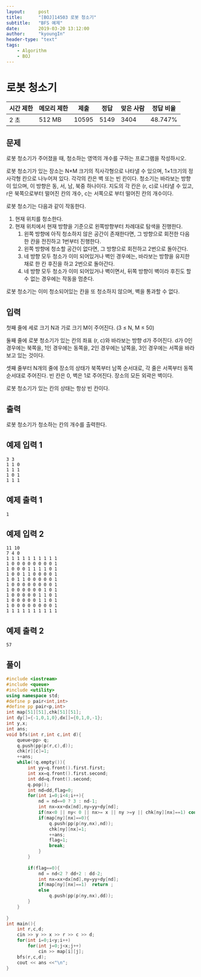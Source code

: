 ```yaml
---
layout:     post
title:      "[BOJ]14503 로봇 청소기"
subtitle:   "BFS 예제"
date:       2019-03-20 13:12:00
author:     "kyoungIn"
header-type: "text"
tags:
    - Algorithm
    - BOJ
---
```



# 로봇 청소기

| 시간 제한 | 메모리 제한 | 제출  | 정답 | 맞은 사람 | 정답 비율 |
| --------- | ----------- | ----- | ---- | --------- | --------- |
| 2 초      | 512 MB      | 10595 | 5149 | 3404      | 48.747%   |

## 문제

로봇 청소기가 주어졌을 때, 청소하는 영역의 개수를 구하는 프로그램을 작성하시오.

로봇 청소기가 있는 장소는 N×M 크기의 직사각형으로 나타낼 수 있으며, 1×1크기의 정사각형 칸으로 나누어져 있다. 각각의 칸은 벽 또는 빈 칸이다. 청소기는 바라보는 방향이 있으며, 이 방향은 동, 서, 남, 북중 하나이다. 지도의 각 칸은 (r, c)로 나타낼 수 있고, r은 북쪽으로부터 떨어진 칸의 개수, c는 서쪽으로 부터 떨어진 칸의 개수이다.

로봇 청소기는 다음과 같이 작동한다.

1. 현재 위치를 청소한다.
2. 현재 위치에서 현재 방향을 기준으로 왼쪽방향부터 차례대로 탐색을 진행한다.
   1. 왼쪽 방향에 아직 청소하지 않은 공간이 존재한다면, 그 방향으로 회전한 다음 한 칸을 전진하고 1번부터 진행한다.
   2. 왼쪽 방향에 청소할 공간이 없다면, 그 방향으로 회전하고 2번으로 돌아간다.
   3. 네 방향 모두 청소가 이미 되어있거나 벽인 경우에는, 바라보는 방향을 유지한 채로 한 칸 후진을 하고 2번으로 돌아간다.
   4. 네 방향 모두 청소가 이미 되어있거나 벽이면서, 뒤쪽 방향이 벽이라 후진도 할 수 없는 경우에는 작동을 멈춘다.

로봇 청소기는 이미 청소되어있는 칸을 또 청소하지 않으며, 벽을 통과할 수 없다.

## 입력

첫째 줄에 세로 크기 N과 가로 크기 M이 주어진다. (3 ≤ N, M ≤ 50)

둘째 줄에 로봇 청소기가 있는 칸의 좌표 (r, c)와 바라보는 방향 d가 주어진다. d가 0인 경우에는 북쪽을, 1인 경우에는 동쪽을, 2인 경우에는 남쪽을, 3인 경우에는 서쪽을 바라보고 있는 것이다.

셋째 줄부터 N개의 줄에 장소의 상태가 북쪽부터 남쪽 순서대로, 각 줄은 서쪽부터 동쪽 순서대로 주어진다. 빈 칸은 0, 벽은 1로 주어진다. 장소의 모든 외곽은 벽이다.

로봇 청소기가 있는 칸의 상태는 항상 빈 칸이다.

## 출력

로봇 청소기가 청소하는 칸의 개수를 출력한다.

## 예제 입력 1

```
3 3
1 1 0
1 1 1
1 0 1
1 1 1
```

## 예제 출력 1

```
1
```

## 예제 입력 2

```
11 10
7 4 0
1 1 1 1 1 1 1 1 1 1
1 0 0 0 0 0 0 0 0 1
1 0 0 0 1 1 1 1 0 1
1 0 0 1 1 0 0 0 0 1
1 0 1 1 0 0 0 0 0 1
1 0 0 0 0 0 0 0 0 1
1 0 0 0 0 0 0 1 0 1
1 0 0 0 0 0 1 1 0 1
1 0 0 0 0 0 1 1 0 1
1 0 0 0 0 0 0 0 0 1
1 1 1 1 1 1 1 1 1 1
```

## 예제 출력 2

```
57
```

## 풀이 

```cpp
#include <iostream>
#include <queue>
#include <utility>
using namespace std;
#define p pair<int,int>
#define pp pair<p,int>
int map[51][51],chk[51][51];
int dy[]={-1,0,1,0},dx[]={0,1,0,-1};
int y,x;
int ans;
void bfs(int r,int c,int d){
    queue<pp> q;
    q.push(pp(p(r,c),d));
    chk[r][c]=1;
    ++ans;
    while(!q.empty()){
        int yy=q.front().first.first;
        int xx=q.front().first.second;
        int dd=q.front().second;
        q.pop();
        int nd=dd,flag=0;
        for(int i=0;i<4;i++){
            nd = nd==0 ? 3 : nd-1;
            int nx=xx+dx[nd],ny=yy+dy[nd];
            if(nx<0 || ny< 0 || nx>= x || ny >=y || chk[ny][nx]==1) continue;
            if(map[ny][nx]==0){
                q.push(pp(p(ny,nx),nd));
                chk[ny][nx]=1;
                ++ans;
                flag=1;
                break;
            }
        }
        
        if(flag==0){
            nd = nd<2 ? dd+2 : dd-2;
            int nx=xx+dx[nd],ny=yy+dy[nd];
            if(map[ny][nx]==1)	return ;
            else
                q.push(pp(p(ny,nx),dd));
        }
    }
    
}
int main(){
    int r,c,d;
    cin >> y >> x >> r >> c >> d;
    for(int i=0;i<y;i++)
        for(int j=0;j<x;j++)
            cin >> map[i][j];
    bfs(r,c,d);
    cout << ans <<"\n";
}

```


